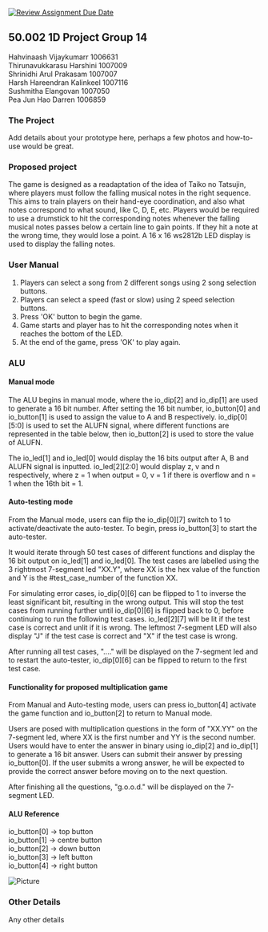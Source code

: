[![Review Assignment Due Date](https://classroom.github.com/assets/deadline-readme-button-24ddc0f5d75046c5622901739e7c5dd533143b0c8e959d652212380cedb1ea36.svg)](https://classroom.github.com/a/5YTzVbxp)
## 50.002 1D Project Group 14

Hahvinaash Vijaykumarr      1006631  
Thirunavukkarasu Harshini   1007009  
Shrinidhi Arul Prakasam     1007007  
Harsh Hareendran Kalinkeel  1007116  
Sushmitha Elangovan         1007050  
Pea Jun Hao Darren          1006859  

### The Project

Add details about your prototype here, perhaps a few photos and how-to-use would be great.

### Proposed project

The game is designed as a readaptation of the idea of Taiko no Tatsujin, where players must follow the falling musical notes in the right sequence. This aims to train players on their hand-eye coordination, and also what notes correspond to what sound, like C, D, E, etc. Players would be required to use a drumstick to hit the corresponding notes whenever the falling musical notes passes below a certain line to gain points. If they hit a note at the wrong time, they would lose a point. A 16 x 16 ws2812b LED display is used to display the falling notes.

### User Manual

1. Players can select a song from 2 different songs using 2 song selection buttons.
2. Players can select a speed (fast or slow) using 2 speed selection buttons.
3. Press 'OK' button to begin the game.
4. Game starts and player has to hit the corresponding notes when it reaches the bottom of the LED.
5. At the end of the game, press 'OK' to play again.


### ALU

#### Manual mode
The ALU begins in manual mode, where the io_dip[2] and io_dip[1] are used to generate a 16 bit number. After setting the 16 bit number, io_button[0] and io_button[1] is used to assign the value to A and B respectively. io_dip[0][5:0] is used to set the ALUFN signal, where different functions are represented in the table below, then io_button[2] is used to store the value of ALUFN.

The io_led[1] and io_led[0] would display the 16 bits output after A, B and ALUFN signal is inputted. io_led[2][2:0] would display z, v and n respectively, where z = 1 when output = 0, v = 1 if there is overflow and n = 1 when the 16th bit = 1.

#### Auto-testing mode
From the Manual mode, users can flip the io_dip[0][7] switch to 1 to activate/deactivate the auto-tester. To begin, press io_button[3] to start the auto-tester.  

It would iterate through 50 test cases of different functions and display the 16 bit output on io_led[1] and io_led[0]. The test cases are labelled  using the 3 rightmost 7-segment led "XX.Y", where XX is the hex value of the function and Y is the #test_case_number of the function XX.  

For simulating error cases, io_dip[0][6] can be flipped to 1 to inverse the least significant bit, resulting in the wrong output. This will stop the test cases from running further until io_dip[0][6] is flipped back to 0, before continuing to run the following test cases. io_led[2][7] will be lit if the test case is correct and unlit if it is wrong. The leftmost 7-segment LED will also display "J" if the test case is correct and "X" if the test case is wrong.

After running all test cases, "...." will be displayed on the 7-segment led and to restart the auto-tester, io_dip[0][6] can be flipped to return to the first test case.

#### Functionality for proposed multiplication game
From Manual and Auto-testing mode, users can press io_button[4] activate the game function and io_button[2] to return to Manual mode.

Users are posed with multiplication questions in the form of "XX.YY" on the 7-segment led, where XX is the first number and YY is the second number. Users would have to enter the answer in binary using io_dip[2] and io_dip[1] to generate a 16 bit answer. Users can submit their answer by pressing io_button[0]. If the user submits a wrong answer, he will be expected to provide the correct answer before moving on to the next question.  

After finishing all the questions, "g.o.o.d." will be displayed on the 7-segment LED.

#### ALU Reference
io_button[0] -> top button   
io_button[1] -> centre button  
io_button[2] -> down button            
io_button[3] -> left button  
io_button[4] -> right button

![Picture](https://github.com/50002-computation-structures/1d-project-14/assets/122805747/929f3786-eac3-42f6-b950-190cca37507e)


### Other Details

Any other details
